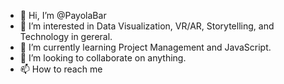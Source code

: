 - 👋 Hi, I’m @PayolaBar
- 👀 I’m interested in Data Visualization, VR/AR, Storytelling, and Technology in gereral. 
- 🌱 I’m currently learning Project Management and JavaScript.
- 💞️ I’m looking to collaborate on anything.
- 📫 How to reach me 

<!---
PayolaBar/PayolaBar is a ✨ special ✨ repository because its `README.md` (this file) appears on your GitHub profile.
You can click the Preview link to take a look at your changes.
--->
